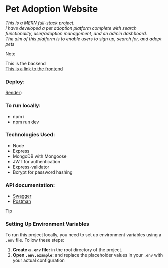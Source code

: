 # Pet Adoption Website

_This is a MERN full-stack project.\
 I have developed a pet adoption platform complete with search functionality, user/adoption management, and an admin dashboard.\
  The aim of this platform is to enable users to sign up, search for, and adopt pets_

> [!NOTE]
> This is the backend\
> [This is a link to the frontend](https://github.com/marieslo/Pet-Adoption_client)

### Deploy:
[Render](https://pet-adoption-server-312p.onrender.com))

### To run locally: 
- npm i
- npm run dev

### Technologies Used:
- Node
- Express
- MongoDB with Mongoose
- JWT for authentication
- Express-validator
- Bcrypt for password hashing

### API documentation:
- [Swagger](https://app.swaggerhub.com/apis/MarieSlo/Pet-Adoption/1.0.1)
- [Postman](https://documenter.getpostman.com/view/31862928/2sA2xb6bBY)

> [!TIP]
> ### Setting Up Environment Variables
> To run this project locally, you need to set up environment variables using a `.env` file. Follow these steps:
> 1. **Create a `.env` file:** in the root directory of the project.
> 2. **Open `.env.example`:** and replace the placeholder values in your `.env` with your actual configuration
